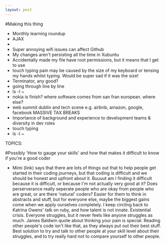 ```yaml
---
layout: post
---
```


#Making this thing

- Monthly learning roundup
- AJAX
-
- Super annoying wifi issues can affect Github
- My changes aren't persisting all the time in Xubuntu
- Accidentally made my file have root permissions, but it means that I get to use
- touch typing pain may be caused by the size of my keyboard or tensing my hands whilst typing. Would be super sad if it was the size!
- Terminator, any good?
- going through line by line
- ls -l ~
- nokia is finish? where software comes from san fran european. where else?
- web summit dublin and tech scene e.g. airbnb, amazon, google, facebook MASSIVE TAX BREAKS
- Importance of background and experience to development teams & diversity in dev roles
- touch typing
- ls -l ~

TOPICS:

#Possibly 'How to gauge your skills' and how that makes it difficult to know if you're a good coder
  - Mimi (link) says that there are lots of things out that to help people get started in their coding journeys, but that coding is difficult and we should be honest and upfront about it.
  Buuuut am I finding it difficult because it is difficult, or because I'm not actually very good at it?
    Does perserverance really seperate people who are okay from people who are great, or are there 'natural' coders? Easier for them to think in abstracts and stuff, but for everyone else, maybe the biggest gains come when we apply ourselves completely.
    I keep circling back to Katrina Owens' talk on ruby, and how talent is not innate.
    Existential crisis.
    Everyone struggles, but it never feels like anyone struggles as much. James Baldwin quote about thinking your pain is special. Reading other people's code isn't like that, as they always put out their best stuff. Best solution to try and talk to other people at your skill level about their struggles, and to try really hard not to compare yourself to other people.
